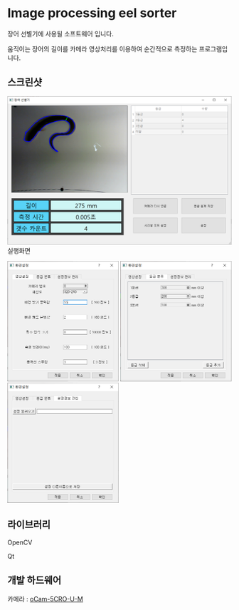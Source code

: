 # Image processing eel sorter
장어 선별기에 사용될 소프트웨어 입니다. 

움직이는 장어의 길이를 카메라 영상처리를 이용하여 순간적으로 측정하는 프로그램입니다.

## 스크린샷
![screenshot](./screenshot/screenshot2.PNG) 
실행화면

<div>
<img src="./screenshot/setting1.PNG" height="270" width="250">
<img src="./screenshot/setting2.PNG" height="270" width="250">
<img src="./screenshot/setting3.PNG" height="270" width="250">
</div>

## 라이브러리
OpenCV

Qt

## 개발 하드웨어
카메라 : [oCam-5CRO-U-M](https://github.com/withrobot/oCam/tree/master/Products/oCam-5CRO-U-M)
